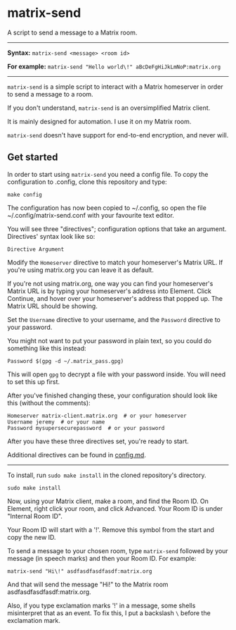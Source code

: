 # matrix-send
A script to send a message to a Matrix room.

---

**Syntax:** `matrix-send <message> <room id>`

**For example:** `matrix-send "Hello world\!" aBcDeFgHiJkLmNoP:matrix.org`

---

`matrix-send` is a simple script to interact with a Matrix homeserver in order to send a message to a room.

If you don't understand, `matrix-send` is an oversimplified Matrix client.

It is mainly designed for automation. I use it on my Matrix room.

`matrix-send` doesn't have support for end-to-end encryption, and never will.

## Get started

In order to start using `matrix-send` you need a config file. To copy the configuration to .config, clone this repository and type:

    make config

The configuration has now been copied to ~/.config, so open the file ~/.config/matrix-send.conf with your favourite text editor.

You will see three "directives"; configuration options that take an argument. Directives' syntax look like so:

    Directive Argument

Modify the `Homeserver` directive to match your homeserver's Matrix URL. If you're using matrix.org you can leave it as default.

If you're not using matrix.org, one way you can find your homeserver's Matrix URL is by typing your homeserver's address into Element. Click Continue, and hover over your homeserver's address that popped up. The Matrix URL should be showing.

Set the `Username` directive to your username, and the `Password` directive to your password.

You might not want to put your password in plain text, so you could do something like this instead:

    Password $(gpg -d ~/.matrix_pass.gpg)

This will open `gpg` to decrypt a file with your password inside. You will need to set this up first.

After you've finished changing these, your configuration should look like this (without the comments):

    Homeserver matrix-client.matrix.org  # or your homeserver
    Username jeremy  # or your name
    Password mysupersecurepassword  # or your password

After you have these three directives set, you're ready to start.

Additional directives can be found in [config.md](https://github.com/jtbx/matrix-send/blob/main/config.md).

---

To install, run `sudo make install` in the cloned repository's directory.

    sudo make install

Now, using your Matrix client, make a room, and find the Room ID. On Element, right click your room, and click Advanced. Your Room ID is under "Internal Room ID".

Your Room ID will start with a '!'. Remove this symbol from the start and copy the new ID.

To send a message to your chosen room, type `matrix-send` followed by your message (in speech marks) and then your Room ID. For example:

    matrix-send "Hi\!" asdfasdfasdfasdf:matrix.org

And that will send the message "Hi!" to the Matrix room asdfasdfasdfasdf:matrix.org.

Also, if you type exclamation marks '!' in a message, some shells misinterpret that as an event. To fix this, I put a backslash `\` before the exclamation mark.
